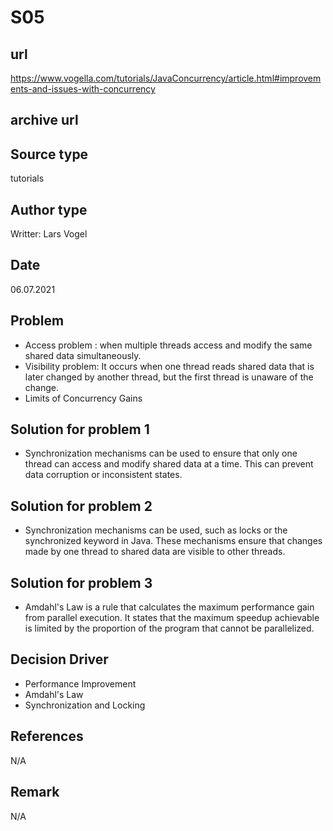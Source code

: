 # S05

## url
https://www.vogella.com/tutorials/JavaConcurrency/article.html#improvements-and-issues-with-concurrency

## archive url


## Source type
tutorials


## Author type
Writter: Lars Vogel 


## Date
06.07.2021


## Problem
- Access problem : when multiple threads access and modify the same shared data simultaneously.
- Visibility problem: It occurs when one thread reads shared data that is later changed by another thread, but the first thread is unaware of the change.
- Limits of Concurrency Gains


## Solution for problem 1
- Synchronization mechanisms can be used to ensure that only one thread can access and modify shared data at a time. This can prevent data corruption or inconsistent states.


## Solution for problem 2
- Synchronization mechanisms can be used, such as locks or the synchronized keyword in Java. These mechanisms ensure that changes made by one thread to shared data are visible to other threads.

## Solution for problem 3
- Amdahl's Law is a rule that calculates the maximum performance gain from parallel execution. It states that the maximum speedup achievable is limited by the proportion of the program that cannot be parallelized.


## Decision Driver
- Performance Improvement
- Amdahl's Law
- Synchronization and Locking

## References 
N/A

## Remark
N/A

